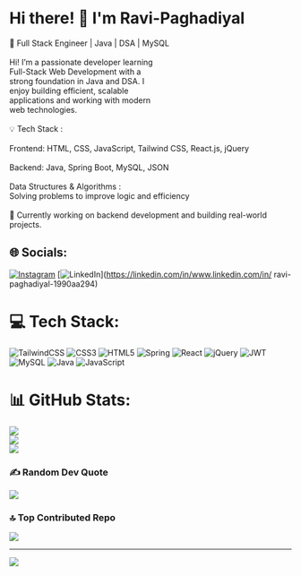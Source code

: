 # Hi there! 👋 I'm Ravi-Paghadiyal
🚀 Full Stack Engineer | Java | DSA | MySQL<br><br>Hi! I’m a passionate developer learning<br>Full-Stack Web Development with a<br>strong foundation in Java and DSA. I<br>enjoy building efficient, scalable<br>applications and working with modern<br>web technologies.<br><br>💡 Tech Stack :<br><br>Frontend: HTML, CSS, JavaScript, Tailwind CSS, React.js, jQuery<br><br>Backend: Java, Spring Boot, MySQL, JSON<br><br>Data Structures & Algorithms :<br>Solving problems to improve logic and efficiency<br><br>📌 Currently working on backend development and building real-world projects.


## 🌐 Socials:
[![Instagram](https://img.shields.io/badge/Instagram-%23E4405F.svg?logo=Instagram&logoColor=white)](https://instagram.com/@__ravi__0007_) [![LinkedIn](https://img.shields.io/badge/LinkedIn-%230077B5.svg?logo=linkedin&logoColor=white)](https://linkedin.com/in/www.linkedin.com/in/ ravi-paghadiyal-1990aa294) 

# 💻 Tech Stack:
![TailwindCSS](https://img.shields.io/badge/tailwindcss-%2338B2AC.svg?style=for-the-badge&logo=tailwind-css&logoColor=white) ![CSS3](https://img.shields.io/badge/css3-%231572B6.svg?style=for-the-badge&logo=css3&logoColor=white) ![HTML5](https://img.shields.io/badge/html5-%23E34F26.svg?style=for-the-badge&logo=html5&logoColor=white) ![Spring](https://img.shields.io/badge/spring-%236DB33F.svg?style=for-the-badge&logo=spring&logoColor=white) ![React](https://img.shields.io/badge/react-%2320232a.svg?style=for-the-badge&logo=react&logoColor=%2361DAFB) ![jQuery](https://img.shields.io/badge/jquery-%230769AD.svg?style=for-the-badge&logo=jquery&logoColor=white) ![JWT](https://img.shields.io/badge/JWT-black?style=for-the-badge&logo=JSON%20web%20tokens) ![MySQL](https://img.shields.io/badge/mysql-4479A1.svg?style=for-the-badge&logo=mysql&logoColor=white) ![Java](https://img.shields.io/badge/java-%23ED8B00.svg?style=for-the-badge&logo=openjdk&logoColor=white) ![JavaScript](https://img.shields.io/badge/javascript-%23323330.svg?style=for-the-badge&logo=javascript&logoColor=%23F7DF1E)
# 📊 GitHub Stats:
![](https://github-readme-stats.vercel.app/api?username=Ravi-Paghadiyal&theme=react&hide_border=false&include_all_commits=false&count_private=false)<br/>
![](https://github-readme-streak-stats.herokuapp.com/?user=Ravi-Paghadiyal&theme=react&hide_border=false)<br/>
![](https://github-readme-stats.vercel.app/api/top-langs/?username=Ravi-Paghadiyal&theme=react&hide_border=false&include_all_commits=false&count_private=false&layout=compact)

### ✍️ Random Dev Quote
![](https://quotes-github-readme.vercel.app/api?type=horizontal&theme=radical)

### 🔝 Top Contributed Repo
![](https://github-contributor-stats.vercel.app/api?username=Ravi-Paghadiyal&limit=5&theme=dark&combine_all_yearly_contributions=true)

---
[![](https://visitcount.itsvg.in/api?id=Ravi-Paghadiyal&icon=0&color=0)](https://visitcount.itsvg.in)

<!-- Proudly created with GPRM ( https://gprm.itsvg.in ) -->
